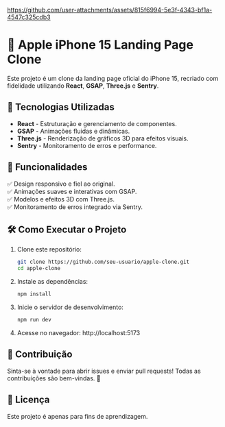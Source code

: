 https://github.com/user-attachments/assets/815f6994-5e3f-4343-bf1a-4547c325cdb3

# 🍏 Apple iPhone 15 Landing Page Clone

Este projeto é um clone da landing page oficial do iPhone 15, recriado com fidelidade utilizando **React**, **GSAP**, **Three.js** e **Sentry**.

## 🚀 Tecnologias Utilizadas
- **React** - Estruturação e gerenciamento de componentes.
- **GSAP** - Animações fluidas e dinâmicas.
- **Three.js** - Renderização de gráficos 3D para efeitos visuais.
- **Sentry** - Monitoramento de erros e performance.

## 🎯 Funcionalidades
✅ Design responsivo e fiel ao original.<br>
✅ Animações suaves e interativas com GSAP.<br>
✅ Modelos e efeitos 3D com Three.js.<br>
✅ Monitoramento de erros integrado via Sentry.<br>

## 🛠️ Como Executar o Projeto
1. Clone este repositório:
   ```bash
   git clone https://github.com/seu-usuario/apple-clone.git
   cd apple-clone
2. Instale as dependências:
   ```bash
   npm install
3. Inicie o servidor de desenvolvimento:
   ```bash
   npm run dev
4. Acesse no navegador: http://localhost:5173
   
## 🤝 Contribuição
Sinta-se à vontade para abrir issues e enviar pull requests! Todas as contribuições são bem-vindas. 🙌

## 📄 Licença
Este projeto é apenas para fins de aprendizagem.
